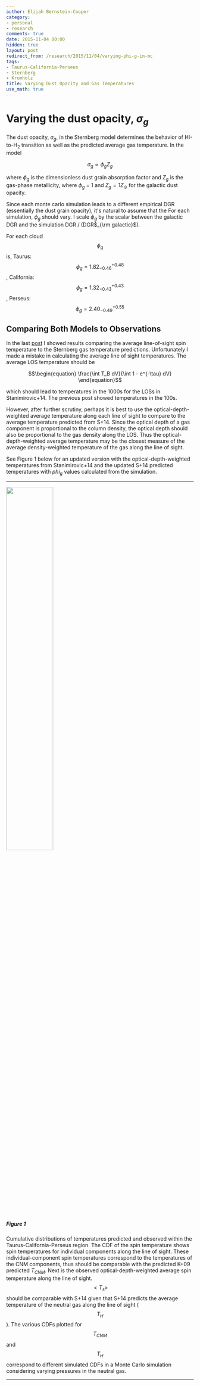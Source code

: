 ```yaml
---
author: Elijah Bernstein-Cooper
category:
- personal
- research
comments: true
date: 2015-11-04 00:00
hidden: true
layout: post
redirect_from: /research/2015/11/04/varying-phi-g-in-mc
tags:
- Taurus-California-Perseus
- Sternberg
- Krumholz
title: Varying Dust Opacity and Gas Temperatures
use_math: true
---
```


# Varying the dust opacity, $\sigma_g$

  The dust opacity, $\sigma_g$, in the Sternberg model determines the behavior
  of HI-to-H$_2$ transition as well as the predicted average gas temperature.
  In the model

  $$\begin{equation}
    \sigma_g \propto \phi_g Z_g
  \end{equation}$$

  where $\phi_g$ is the dimensionless dust grain absorption factor and $Z_g$ is
  the gas-phase metallicity, where $\phi_g$ = 1 and $Z_g = 1 Z_\odot$ for the
  galactic dust opacity. 
  
  Since each monte carlo simulation leads to a different empirical DGR
  (essentially the dust grain opacity), it's natural to assume that the For
  each simulation, $\phi_g$ should vary. I scale $\phi_g$ by the scalar between
  the galactic DGR and the simulation DGR / (DGR$_{\rm galactic}$). 
  
  For each cloud $$\phi_g$$ is, Taurus: $$\phi_g = 1.82^{+0.48}_{-0.46}$$,
  California: $$\phi_g = 1.32^{+0.43}_{-0.43}$$, Perseus: $$\phi_g =
  2.40^{+0.55}_{-0.49}$$

## Comparing Both Models to Observations

  In the last [post](/research/2015/11/01/gas-temperatures/) I showed results
  comparing the average line-of-sight spin temperature to the Sternberg gas
  temperature predictions. Unfortunately I made a mistake in calculating the
  average line of sight temperatures. The average LOS temperature should be

  $$\begin{equation}
    \frac{\int T_B dV}{\int 1 - e^{-\tau} dV}
  \end{equation}$$
 
  which should lead to temperatures in the 1000s for the LOSs in
  Stanimirovic+14. The previous post showed temperatures in the 100s. 
  
  However, after further scrutiny, perhaps it is best to use the
  optical-depth-weighted average temperature along each line of sight to
  compare to the average temperature predicted from S+14. Since the optical
  depth of a gas component is proportional to the column density, the optical
  depth should also be proportional to the gas density along the LOS. Thus the
  optical-depth-weighted average temperature may be the closest measure of the
  average density-weighted temperature of the gas along the line of sight.

  See Figure 1 below for an updated version with the optical-depth-weighted
  temperatures from Stanimirovic+14 and the updated S+14 predicted temperatures
  with $phi_g$ values calculated from the simulation.

  ***  

  <img src="/media/2015/11/04/temps_cdf_phigvary.png" style="width:50%"/>

##### Figure 1 

  Cumulative distributions of temperatures predicted and observed within the
  Taurus-California-Perseus region. The CDF of the spin temperature shows spin
  temperatures for individual components along the line of sight. These
  individual-component spin temperatures correspond to the temperatures of the
  CNM components, thus should be comparable with the predicted K+09 predicted
  $T_{CNM}$. Next is the observed optical-depth-weighted average spin
  temperature along the line of sight. $$<T_s>$$ should be comparable with S+14
  given that S+14 predicts the average temperature of the neutral gas along the
  line of sight ($$T_H$$).  The various CDFs plotted for $$T_{CNM}$$ and
  $$T_H$$ correspond to different simulated CDFs in a Monte Carlo simulation
  considering varying pressures in the neutral gas.

  ***